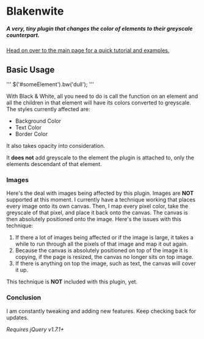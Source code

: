 # Blakenwite

##### A very, tiny plugin that changes the color of elements to their greyscale counterpart.

[Head on over to the main page for a quick tutorial and examples.](http://wimbletim.com/projects/bw.html)

## Basic Usage

'''
$('#someElement').bw('dull');
'''

With Black & White, all you need to do is call the function on an element and all the children in that element will have its colors converted to greyscale. The styles currently affected are:

* Background Color
* Text Color
* Border Color

It also takes opacity into consideration.

It **does not** add greyscale to the element the plugin is attached to, only the elements descendant of that element. 

### Images

Here's the deal with images being affected by this plugin. Images are **NOT** supported at this moment. I currently have a technique working that places every image onto its own canvas. Then, I map every pixel color, take the greyscale of that pixel, and place it back onto the canvas. The canvas is then absolutely positioned onto the image. Here's the issues with this technique:

1. If there a lot of images being affected or if the image is large, it takes a while to run through all the pixels of that image and map it out again.
2. Because the canvas is absolutely positioned on top of the image it is copying, if the page is resized, the canvas no longer sits on top image. 
3. If there is anything on top the image, such as text, the canvas will cover it up.

This technique is **NOT** included with this plugin, yet.

### Conclusion

I am constantly tweaking and adding new features. Keep checking back for updates.

*Requires jQuery v1.7.1+*